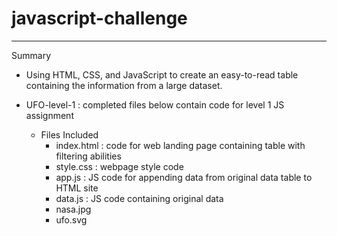 # javascript-challenge
-----------------------------
Summary
- Using HTML, CSS, and JavaScript to create an easy-to-read table containing the information from a large dataset. 

- UFO-level-1 : completed files below contain code for level 1 JS assignment 
  - Files Included
    - index.html : code for web landing page containing table with filtering abilities
    - style.css : webpage style code
    - app.js : JS code for appending data from original data table to HTML site
    - data.js : JS code containing original data 
    - nasa.jpg
    - ufo.svg
